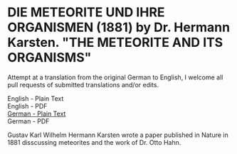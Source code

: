 # DIE METEORITE UND IHRE ORGANISMEN (1881) by Dr. Hermann Karsten. "THE METEORITE AND ITS ORGANISMS"

Attempt at a translation from the original German to English, I welcome all pull requests of submitted translations and/or edits.

English - Plain Text  
English - PDF  
[German - Plain Text](full-text-german.md)  
German - PDF  

Gustav Karl Wilhelm Hermann Karsten wrote a paper published in Nature in 1881 disscussing meteorites and the work of Dr. Otto Hahn.
